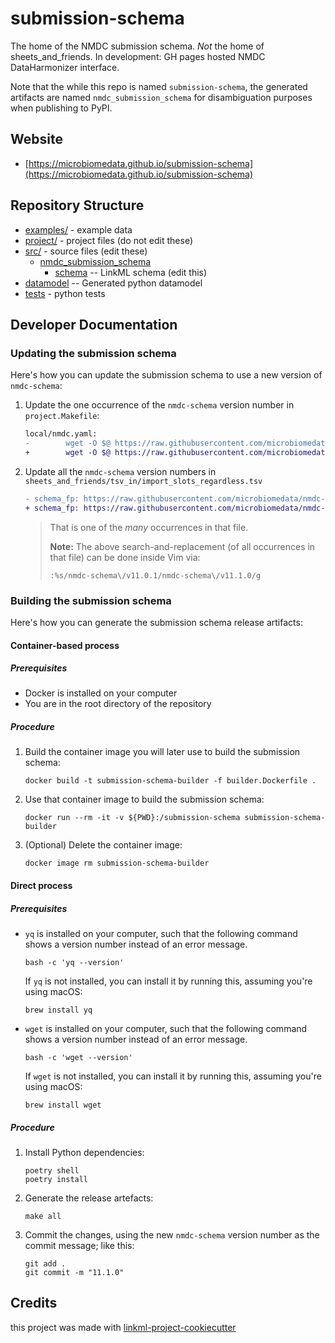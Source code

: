 # submission-schema

The home of the NMDC submission schema. *Not* the home of sheets_and_friends. In development: GH pages hosted NMDC DataHarmonizer interface.

Note that the while this repo is named `submission-schema`, the generated artifacts are named `nmdc_submission_schema` for disambiguation purposes when publishing to PyPI.

## Website

* [https://microbiomedata.github.io/submission-schema](https://microbiomedata.github.io/submission-schema)

## Repository Structure

* [examples/](examples/) - example data
* [project/](project/) - project files (do not edit these)
* [src/](src/) - source files (edit these)
    * [nmdc_submission_schema](src/nmdc_submission_schema)
        * [schema](src/nmdc_submission_schema/schema) -- LinkML schema (edit this)
* [datamodel](src/nmdc_submission_schema/datamodel) -- Generated python datamodel
* [tests](tests/) - python tests

## Developer Documentation

### Updating the submission schema

Here's how you can update the submission schema to use a new version of `nmdc-schema`:

1. Update the one occurrence of the `nmdc-schema` version number in `project.Makefile`:

    ```diff
    local/nmdc.yaml:
    -        wget -O $@ https://raw.githubusercontent.com/microbiomedata/nmdc-schema/v11.0.1/nmdc_schema/nmdc_materialized_patterns.yaml
    +        wget -O $@ https://raw.githubusercontent.com/microbiomedata/nmdc-schema/v11.1.0/nmdc_schema/nmdc_materialized_patterns.yaml
    ```

2. Update all the `nmdc-schema` version numbers in `sheets_and_friends/tsv_in/import_slots_regardless.tsv`

    ```diff
    - schema_fp: https://raw.githubusercontent.com/microbiomedata/nmdc-schema/v11.0.1/nmdc_schema/nmdc_materialized_patterns.yaml; source_class: Biosample; destination_class: BuiltEnvInterface
    + schema_fp: https://raw.githubusercontent.com/microbiomedata/nmdc-schema/v11.1.0/nmdc_schema/nmdc_materialized_patterns.yaml; source_class: Biosample; destination_class: BuiltEnvInterface
    ```
    > That is one of the _many_ occurrences in that file.
    >
    > **Note:** The above search-and-replacement (of all occurrences in that file) can be done inside Vim via:
    > ```vim
    > :%s/nmdc-schema\/v11.0.1/nmdc-schema\/v11.1.0/g
    > ```

### Building the submission schema

Here's how you can generate the submission schema release artifacts:

#### Container-based process

##### Prerequisites

- Docker is installed on your computer
- You are in the root directory of the repository

##### Procedure

1. Build the container image you will later use to build the submission schema:
   ```shell
   docker build -t submission-schema-builder -f builder.Dockerfile .
   ```
2. Use that container image to build the submission schema:
   ```shell
   docker run --rm -it -v ${PWD}:/submission-schema submission-schema-builder
   ```
3. (Optional) Delete the container image:
   ```shell
   docker image rm submission-schema-builder
   ```

#### Direct process

##### Prerequisites

- `yq` is installed on your computer, such that the following command shows a version number instead of an error message.
  ```shell
  bash -c 'yq --version'
  ```
  If `yq` is not installed, you can install it by running this, assuming you're using macOS:
  ```shell
  brew install yq
  ```
- `wget` is installed on your computer, such that the following command shows a version number instead of an error message.
  ```shell
  bash -c 'wget --version'
  ```
  If `wget` is not installed, you can install it by running this, assuming you're using macOS:
  ```shell
  brew install wget
  ```

##### Procedure

1. Install Python dependencies:
   ```shell
   poetry shell
   poetry install
   ```
2. Generate the release artefacts:
   ```shell
   make all
   ```
3. Commit the changes, using the new `nmdc-schema` version number as the commit message; like this:
   ```shell
   git add .
   git commit -m "11.1.0"
   ```

## Credits

this project was made with [linkml-project-cookiecutter](https://github.com/linkml/linkml-project-cookiecutter)
